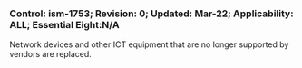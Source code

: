 ### Control: ism-1753; Revision: 0; Updated: Mar-22; Applicability: ALL; Essential Eight:N/A
<p>Network devices and other ICT equipment that are no longer supported by vendors are replaced.</p>